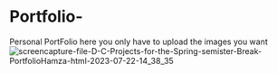 # Portfolio-
Personal PortFolio
here you only have to upload the images you want 
![screencapture-file-D-C-Projects-for-the-Spring-semister-Break-PortfolioHamza-html-2023-07-22-14_38_35](https://github.com/Hmzkhnswt/Portfolio-/assets/95092387/b9307007-19ab-4abc-89f3-21aa8561e247)

